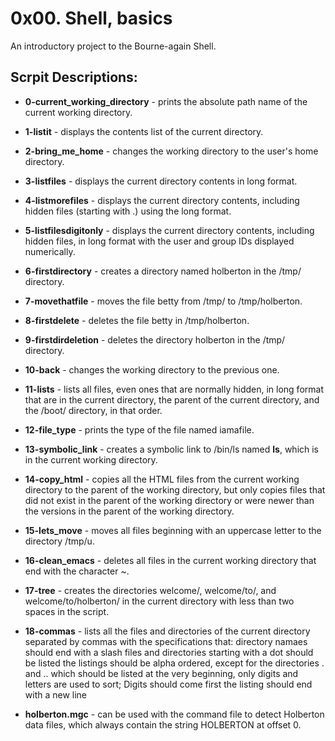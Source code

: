 # 0x00. Shell, basics

An introductory project to the Bourne-again Shell.
## Scrpit Descriptions:

* **0-current_working_directory**  - prints the absolute path name of the current working directory.

* **1-listit** - displays the contents list of the current directory.

* **2-bring_me_home** - changes the working directory to the user's home directory.

* **3-listfiles** - displays the current directory contents in long format.

* **4-listmorefiles** - displays the current directory contents, including hidden files (starting with .) using the long format.

* **5-listfilesdigitonly** - displays the current directory contents, including hidden files, in long format with the user and group IDs displayed numerically.

* **6-firstdirectory** - creates a directory named holberton in the /tmp/ directory.

* **7-movethatfile** - moves the file betty from /tmp/ to /tmp/holberton.

* **8-firstdelete** - deletes the file betty in /tmp/holberton.

* **9-firstdirdeletion** - deletes the directory holberton in the /tmp/ directory.
    
* **10-back** - changes the working directory to the previous one.

* **11-lists** - lists all files, even ones that are normally hidden, in long format that are in the current directory, the parent of the current directory, and the /boot/ directory, in that order.

* **12-file_type** - prints the type of the file named iamafile.

* **13-symbolic_link** - creates a symbolic link to /bin/ls named __ls__, which is in the current working directory.

* **14-copy_html** - copies all the HTML files from the current working directory to the parent of the working directory, but only copies files that did not exist in the parent of the working directory or were newer than the versions in the parent of the working directory.

* **15-lets_move** - moves all files beginning with an uppercase letter to the directory /tmp/u.

* **16-clean_emacs** - deletes all files in the current working directory that end with the character ~.

* **17-tree** - creates the directories welcome/, welcome/to/, and welcome/to/holberton/ in the current directory with less than two spaces in the script.

* **18-commas** - lists all the files and directories of the current directory separated by commas with the specifications that:
        directory namaes should end with a slash
        files and directories starting with a dot should be listed
        the listings should be alpha ordered, except for the directories . and .. which should be listed at the very beginning,
        only digits and letters are used to sort; Digits should come first
        the listing should end with a new line

* **holberton.mgc** - can be used with the command file to detect Holberton data files, which always contain the string HOLBERTON at offset 0.
